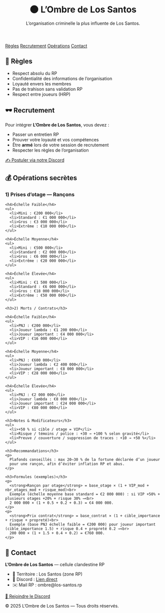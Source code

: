 

  <header>
    <h1>🌑 L’Ombre de Los Santos</h1>
    <p>L’organisation criminelle la plus influente de Los Santos.</p>
  </header>

  <nav>
    <a href="#regles">Règles</a>
    <a href="#recrutement">Recrutement</a>
    <a href="#operations">Opérations</a>
    <a href="#contact">Contact</a>
  </nav>

  <section id="regles">
    <h2>📜 Règles</h2>
    <ul>
      <li>Respect absolu du RP</li>
      <li>Confidentialité des informations de l’organisation</li>
      <li>Loyauté envers les membres</li>
      <li>Pas de trahison sans validation RP</li>
      <li>Respect entre joueurs (HRP)</li>
    </ul>
  </section>

  <section id="recrutement">
    <h2>🕶 Recrutement</h2>
    <p>Pour intégrer <strong>L’Ombre de Los Santos</strong>, vous devez :</p>
    <ul>
      <li>Passer un entretien RP</li>
      <li>Prouver votre loyauté et vos compétences</li>
      <li>Être <strong>armé</strong> lors de votre session de recrutement</li>
      <li>Respecter les règles de l’organisation</li>
    </ul>
    <p><a href="https://discord.gg/8XKM42Jbty" target="_blank" class="btn">✍️ Postuler via notre Discord</a></p>
  </section>

  <section id="operations">
    <h2>💰 Opérations secrètes</h2>
    <h3>1) Prises d’otage — Rançons</h3>

    <h4>Échelle Faible</h4>
    <ul>
      <li>Mini : €200 000</li>
      <li>Standard : €1 000 000</li>
      <li>Gros : €3 000 000</li>
      <li>Extrême : €10 000 000</li>
    </ul>

    <h4>Échelle Moyenne</h4>
    <ul>
      <li>Mini : €500 000</li>
      <li>Standard : €2 000 000</li>
      <li>Gros : €6 000 000</li>
      <li>Extrême : €20 000 000</li>
    </ul>

    <h4>Échelle Élevée</h4>
    <ul>
      <li>Mini : €1 500 000</li>
      <li>Standard : €6 000 000</li>
      <li>Gros : €18 000 000</li>
      <li>Extrême : €50 000 000</li>
    </ul>

    <h3>2) Morts / Contrats</h3>

    <h4>Échelle Faible</h4>
    <ul>
      <li>PNJ : €200 000</li>
      <li>Joueur lambda : €1 200 000</li>
      <li>Joueur important : €4 000 000</li>
      <li>VIP : €16 000 000</li>
    </ul>

    <h4>Échelle Moyenne</h4>
    <ul>
      <li>PNJ : €600 000</li>
      <li>Joueur lambda : €2 400 000</li>
      <li>Joueur important : €8 000 000</li>
      <li>VIP : €28 000 000</li>
    </ul>

    <h4>Échelle Élevée</h4>
    <ul>
      <li>PNJ : €2 000 000</li>
      <li>Joueur lambda : €8 000 000</li>
      <li>Joueur important : €24 000 000</li>
      <li>VIP : €80 000 000</li>
    </ul>

    <h3>Notes & Modificateurs</h3>
    <ul>
      <li>+50 % si cible / otage = VIP</li>
      <li>Risque / témoins / police : +30 → +100 % selon gravité</li>
      <li>Preuve / couverture / suppression de traces : +10 → +50 %</li>
    </ul>

    <h3>Recommandations</h3>
    <p>
      Plafonds conseillés : max 20–30 % de la fortune déclarée d’un joueur 
      pour une rançon, afin d’éviter inflation RP et abus.
    </p>

    <h3>Formules (exemples)</h3>
    <p>
      <strong>Rançon par otage</strong> = base_otage × (1 + VIP_mod + nbr_otages_mod + risque_mod)<br>
      Exemple (échelle moyenne base standard = €2 000 000) : si VIP +50% + plusieurs otages +20% + risque 30% →<br>
      2 000 000 × (1 + 0.5 + 0.2 + 0.3) = €4 000 000.
    </p>
    <p>
      <strong>Prix contrat</strong> = base_contrat × (1 + cible_importance + risque + propreté)<br>
      Exemple (base PNJ échelle faible = €200 000) pour joueur important (cible_importance 1.5) + risque 0.4 + propreté 0.2 →<br>
      200 000 × (1 + 1.5 + 0.4 + 0.2) = €760 000.
    </p>
  </section>

  <section id="contact">
    <h2>📩 Contact</h2>
    <div class="card">
      <p><strong>L’Ombre de Los Santos</strong> — cellule clandestine RP</p>
      <ul>
        <li>📍 Territoire : Los Santos (zone RP)</li>
        <li>💬 Discord : <a href="https://discord.gg/8XKM42Jbty" target="_blank">Lien direct</a></li>
        <li>✉️ Mail RP : ombre@los-santos.rp</li>
      </ul>
      <p style="margin-top:12px">
        <a href="https://discord.gg/8XKM42Jbty" target="_blank" class="btn">🔗 Rejoindre le Discord</a>
      </p>
    </div>
  </section>

  <footer>
    <p>© 2025 L’Ombre de Los Santos — Tous droits réservés.</p>
  </footer>

</body>
</html>
